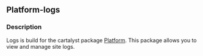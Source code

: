 ## Platform-logs

### Description

Logs is build for the cartalyst package [Platform](https://cartalyst.com/manual/platform/3.0). This package
allows you to view and manage site logs.